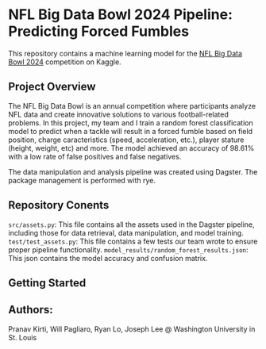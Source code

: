 # NFL Big Data Bowl 2024 Pipeline: Predicting Forced Fumbles

This repository contains a machine learning model for the [NFL Big Data Bowl 2024](https://www.kaggle.com/competitions/nfl-big-data-bowl-2024) competition on Kaggle.

## Project Overview

The NFL Big Data Bowl is an annual competition where participants analyze NFL data and create innovative solutions to various football-related problems. In this project, my team and I train a random forest classification model to predict when a tackle will result in a forced fumble based on field position, charge caracteristics (speed, acceleration, etc.), player stature (height, weight, etc) and more. The model achieved an accuracy of 98.61% with a low rate of false positives and false negatives.

The data manipulation and analysis pipeline was created using Dagster. The package management is performed with rye. 

## Repository Conents

`src/assets.py`: This file contains all the assets used in the Dagster pipeline, including those for data retrieval, data manipulation, and model training.
`test/test_assets.py`: This file contains a few tests our team wrote to ensure proper pipeline functionality. 
`model_results/random_forest_results.json`: This json contains the model accuracy and confusion matrix.

## Getting Started


## Authors:
Pranav Kirti, Will Pagliaro, Ryan Lo, Joseph Lee @ Washington University in St. Louis

